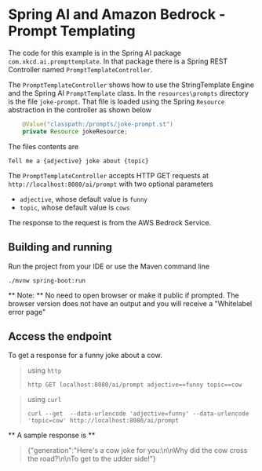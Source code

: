 #  Spring AI and Amazon Bedrock - Prompt Templating 

The code for this example is in the Spring AI package `com.xkcd.ai.prompttemplate`. In that package there is a Spring REST Controller named `PromptTemplateController`.

The `PromptTemplateController` shows how to use the StringTemplate Engine and the Spring AI `PromptTemplate` class. In the `resources\prompts` directory is the file `joke-prompt`. That file is loaded using the Spring `Resource` abstraction in the controller as shown below


```java
    @Value("classpath:/prompts/joke-prompt.st")
    private Resource jokeResource;
```

The files contents are

```text
Tell me a {adjective} joke about {topic}
```

The `PromptTemplateController` accepts HTTP GET requests at `http://localhost:8080/ai/prompt` with two optional parameters

* `adjective`, whose default value is `funny`
* `topic`, whose default value is `cows`

The response to the request is from the AWS Bedrock Service.

## Building and running

Run the project from your IDE or use the Maven command line
```
./mvnw spring-boot:run
```
** Note: ** No need to open browser or make it public if prompted. The browser version does not have an output and you will receive a "Whitelabel error page"

## Access the endpoint
To get a response for a funny joke about a cow.

> using `http`
> ```shell
> http GET localhost:8080/ai/prompt adjective==funny topic==cow
> ```

> using `curl`
> ```shell
> curl --get  --data-urlencode 'adjective=funny' --data-urlencode 'topic=cow' http://localhost:8080/ai/prompt
> ```

** A sample response is **
> {"generation":"Here's a cow joke for you:\n\nWhy did the cow cross the road?\n\nTo get to the udder side!"}


